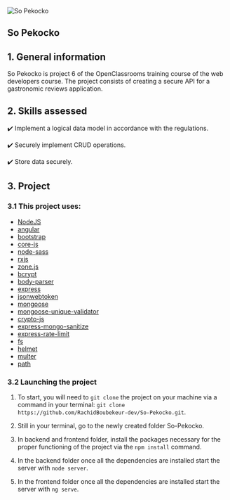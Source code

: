 ![So Pekocko](https://user.oc-static.com/upload/2019/09/02/15674356878125_image2.png)
## So Pekocko

## 1. General information

So Pekocko is project 6 of the OpenClassrooms training course of the web developers course.
The project consists of creating a secure API for a gastronomic reviews application.

## 2. Skills assessed

✔️ Implement a logical data model in accordance with the regulations.

✔️ Securely implement CRUD operations.

✔️ Store data securely.

## 3. Project

### 3.1 This project uses:

-   [NodeJS](https://nodejs.org/en/)
-   [angular](https://angular.io/)
-   [bootstrap](https://getbootstrap.com/)
-   [core-js](https://www.npmjs.com/package/core-js)
-   [node-sass](https://github.com/sass/node-sass)
-   [rxjs](https://rxjs.dev/)
-   [zone.js](https://www.npmjs.com/package/zone.js?activeTab=readme)
-   [bcrypt](https://www.npmjs.com/package/bcrypt)
-   [body-parser](https://www.npmjs.com/package/body-parser)
-   [express](https://expressjs.com/fr/)
-   [jsonwebtoken](https://www.npmjs.com/package/jsonwebtoken)
-   [mongoose](https://mongoosejs.com/)
-   [mongoose-unique-validator](https://www.npmjs.com/package/mongoose-unique-validator)
-   [crypto-js](https://www.npmjs.com/package/crypto-js)
-   [express-mongo-sanitize](https://www.npmjs.com/package/express-mongo-sanitize)
-   [express-rate-limit](https://www.npmjs.com/package/express-rate-limit)
-   [fs](https://www.npmjs.com/package/fs)
-   [helmet](https://helmetjs.github.io/)
-   [multer](https://github.com/expressjs/multer)
-   [path](https://nodejs.org/docs/latest/api/path.html)

### 3.2 Launching the project

1. To start, you will need to `git clone` the project on your machine via a command in your terminal: `git clone https://github.com/RachidBoubekeur-dev/So-Pekocko.git`.

2. Still in your terminal, go to the newly created folder So-Pekocko.

3. In backend and frontend folder, install the packages necessary for the proper functioning of the project via the `npm install` command.

4. In the backend folder once all the dependencies are installed start the server with `node server`.

5. In the frontend folder once all the dependencies are installed start the server with `ng serve`.
